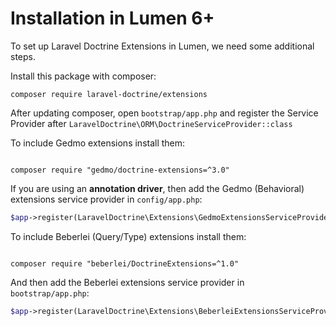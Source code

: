 # Installation in Lumen 6+

To set up Laravel Doctrine Extensions in Lumen, we need some additional steps.

Install this package with composer:

```
composer require laravel-doctrine/extensions
```

After updating composer, open `bootstrap/app.php` and register the Service Provider after `LaravelDoctrine\ORM\DoctrineServiceProvider::class`


To include Gedmo extensions install them:

```

composer require "gedmo/doctrine-extensions=^3.0"
```

If you are using an **annotation driver**, then add the Gedmo (Behavioral) extensions service provider in `config/app.php`:

```php
$app->register(LaravelDoctrine\Extensions\GedmoExtensionsServiceProvider::class),
```

To include Beberlei (Query/Type) extensions install them:

```

composer require "beberlei/DoctrineExtensions=^1.0"
```

And then add the Beberlei extensions service provider in `bootstrap/app.php`:


```php
$app->register(LaravelDoctrine\Extensions\BeberleiExtensionsServiceProvider::class),
